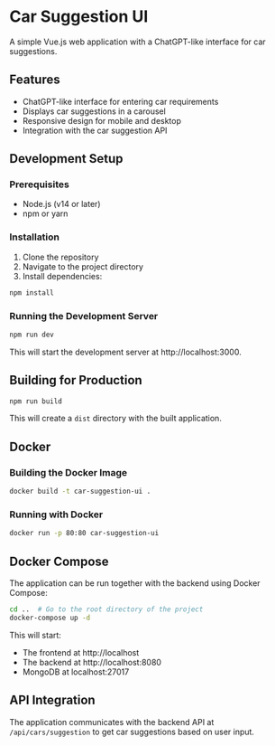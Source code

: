 # Car Suggestion UI

A simple Vue.js web application with a ChatGPT-like interface for car suggestions.

## Features

- ChatGPT-like interface for entering car requirements
- Displays car suggestions in a carousel
- Responsive design for mobile and desktop
- Integration with the car suggestion API

## Development Setup

### Prerequisites

- Node.js (v14 or later)
- npm or yarn

### Installation

1. Clone the repository
2. Navigate to the project directory
3. Install dependencies:

```bash
npm install
```

### Running the Development Server

```bash
npm run dev
```

This will start the development server at http://localhost:3000.

## Building for Production

```bash
npm run build
```

This will create a `dist` directory with the built application.

## Docker

### Building the Docker Image

```bash
docker build -t car-suggestion-ui .
```

### Running with Docker

```bash
docker run -p 80:80 car-suggestion-ui
```

## Docker Compose

The application can be run together with the backend using Docker Compose:

```bash
cd ..  # Go to the root directory of the project
docker-compose up -d
```

This will start:
- The frontend at http://localhost
- The backend at http://localhost:8080
- MongoDB at localhost:27017

## API Integration

The application communicates with the backend API at `/api/cars/suggestion` to get car suggestions based on user input. 